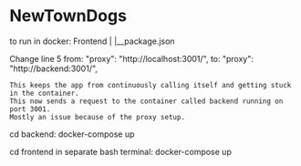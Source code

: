 # NewTownDogs

to run in docker:
Frontend
|
|\_\_package.json

Change line 5 from:
"proxy": "http://localhost:3001/",
to:
"proxy": "http://backend:3001/",

    This keeps the app from continuously calling itself and getting stuck in the container.
    This now sends a request to the container called backend running on port 3001.
    Mostly an issue because of the proxy setup.

cd backend:
docker-compose up

cd frontend in separate bash terminal:
docker-compose up
